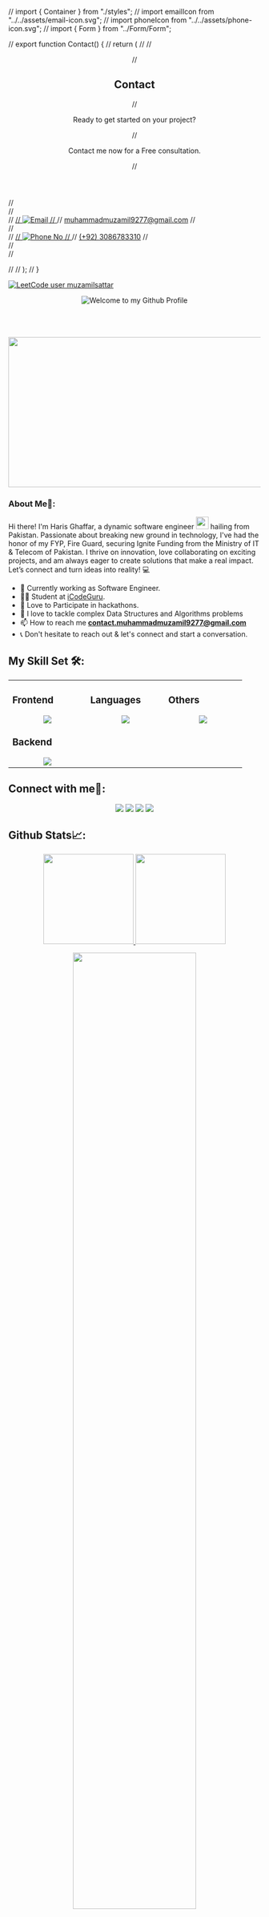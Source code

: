 // import { Container } from "./styles";
// import emailIcon from "../../assets/email-icon.svg";
// import phoneIcon from "../../assets/phone-icon.svg";
// import { Form } from "../Form/Form";

// export function Contact() {
//   return (
//     <Container id='contact'>
//       <header>
//         <h2>Contact</h2>
//         <p>Ready to get started on your project? </p>
//         <p>Contact me now for a Free consultation.</p>
//       </header>
//       <div className='contacts'>
//         <div>
//           <a href='mailto:muhammadmuzamil9277@gmail.com'>
//             <img src={emailIcon} alt='Email' />
//           </a>
//           <a href='mailto:muhammadmuzamil9277@gmail.com'>muhammadmuzamil9277@gmail.com</a>
//         </div>
//         <div>
//           <a href='tel:+923086783310'>
//             <img src={phoneIcon} alt='Phone No' />
//           </a>
//           <a href='tel:+923086783310'>(+92) 3086783310</a>
//         </div>
//       </div>
//       <Form></Form>
//     </Container>
//   );
// }

[![LeetCode user muzamilsattar](https://img.shields.io/badge/dynamic/json?style=for-the-badge&labelColor=black&color=%23ffa116&label=Solved&query=solved&url=https%3A%2F%2Fleetcode-badge.vercel.app%2Fapi%2Fusers%2Fmuzamilsattar&logo=leetcode&logoColor=yellow)](https://leetcode.com/u/muzamilsattar/)

<div align="center">
  <img src="https://github.com/BrunnerLivio/brunnerlivio/blob/master/images/welcome.png?raw=true" style="max-width: 100%;" alt="Welcome to my Github Profile" />
  <br />
  <br />
  <br />
  <br />

</div>
<p align="center"><img src="https://media.giphy.com/media/dWesBcTLavkZuG35MI/giphy.gif" width="600" height="300"  /></p>

### About Me🚀:
Hi there! I'm Haris Ghaffar, a dynamic software engineer <img src="https://media.giphy.com/media/WUlplcMpOCEmTGBtBW/giphy.gif" width="25"/> hailing from Pakistan. Passionate about breaking new ground in technology, I've had the honor of my FYP, Fire Guard, securing Ignite Funding from the Ministry of IT & Telecom of Pakistan. I thrive on innovation, love collaborating on exciting projects, and am always eager to create solutions that make a real impact. Let’s connect and turn ideas into reality! 💻

<!-- Bio -->
- 🔭 Currently working as Software Engineer.
- 👨‍🏫 Student at <a href="https://icodeguru.weebly.com/" target="_blank">iCodeGuru</a>.
- 🌱 Love to Participate in hackathons.
- 🌱 I love to tackle complex Data Structures and Algorithms problems
- 📫 How to reach me **contact.muhammadmuzamil9277@gmail.com**
- 📞 Don't hesitate to reach out & let's connect and start a conversation.


## My Skill Set 🛠️:
<table>
  <tr>
  <td valign="top" width="25%">

### Frontend  
<a href="https://github.com/muzamilsattar">
<div align="center">  
       <img src="https://skillicons.dev/icons?i=html,css,bootstrap,tailwind,js,react&perline=4" /> 
</div>
</a>

### Backend  
<a href="https://github.com/muzamilsattar">
<div align="center">   
      <img src="https://skillicons.dev/icons?i=mysql,nodejs,mongodb&perline=4" /> 
</div>
</a>
</td><td valign="top" width="25%">
  
### Languages
<a href="https://github.com/muzamilsattar">
<div align="center">
       <img src="https://skillicons.dev/icons?i=js,python,&perline=4" /> 
</div>
</a>

</td><td valign="top" width="25%">
  
### Others
<a href="https://github.com/muzamilsattar">
<div align="center">
       <img src="https://skillicons.dev/icons?i=git,github,npm,figma,vscode,discord&perline=4" /> 
</div>
</a>
</td>
  </tr>
</table>

 ## Connect with me🤝:
<div align="center">
    <a href="https://www.linkedin.com/in/muzamilsattar/" target="_blank"><img src="https://img.shields.io/badge/-Haris%20Ghaffar-0077B5?style=flat&logo=Linkedin&logoColor=white"/></a>
    <a target="_blank" href="mailto:muhammadmuzamil9277@gmail.com"><img src="https://img.shields.io/badge/-muhammadmuzamil9277@gmail.com-D14836?style=flat&logo=Gmail&logoColor=white"/></a>
    <a href="https://leetcode.com/u/muzamilsattar/" target="_blank"><img src="https://img.shields.io/badge/-Haris%20Ghaffar-FFA116?style=flat&logo=LeetCode&logoColor=white"/></a>
    <a href="https://lablab.ai/u/@haris_ghaffar888" target="_blank"><img src="https://img.shields.io/badge/-LabLab Profile-3B5998?style=flat&logo=LabLab&logoColor=white"/></a>
</div>

 ## Github Stats📈:
<p align="center">
    <a href="https://github.com/muzamilsattar">
<img height="180em" src="https://github-readme-stats-git-masterrstaa-rickstaa.vercel.app/api?username=muzamilsattar&show_icons=true&theme=algolia&include_all_commits=true&count_private=true&hide_border=true"/>
        <img height="180em" src="https://github-readme-stats-eight-theta.vercel.app/api/top-langs/?username=muzamilsattar&langs_count=12&layout=compact&langs_count=8&theme=algolia&include_all_commits=true&count_private=true&hide_border=true" />
    </a>
</p>

 <p align="center">
   <a href="https://github.com/muzamilsattar"> 
     <img width="70%" src="https://github-readme-streak-stats.herokuapp.com/?user=muzamilsattar&theme=algolia&hide_border=true" /> 
   </a>  
 </p>

<br>

### ✍️ Blog Posts :
- [Don't Get Scammed](https://medium.com/@contact.harisg)
<!-- BLOG-POST-LIST:END -->
